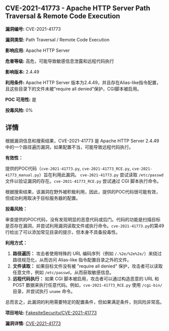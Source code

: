 ## CVE-2021-41773 - Apache HTTP Server Path Traversal & Remote Code Execution

**漏洞编号:** CVE-2021-41773

**漏洞类型:** Path Traversal / Remote Code Execution

**影响应用:** Apache HTTP Server

**危害等级:** 高危，可能导致敏感信息泄露和远程代码执行

**影响版本:** 2.4.49

**利用条件:** Apache HTTP Server 版本为2.4.49，并且存在Alias-like指令配置，且这些目录下的文件未被"require all denied"保护，CGI脚本被启用。

**POC 可用性:** 是

**投毒风险:** 0%

## 详情

根据漏洞信息和搜索结果，CVE-2021-41773 是 Apache HTTP Server 2.4.49 中的一个路径遍历漏洞，如果配置不当，可能导致远程代码执行。

**有效性：**

提供的POC代码（`cve-2021-41773.py`, `cve-2021-41773_RCE.py`, `cve-2021-41773_manual.py`）旨在利用此漏洞。 `cve-2021-41773.py` 尝试读取 `/etc/passwd` 文件以验证漏洞的存在。`cve-2021-41773_RCE.py` 尝试通过 CGI 脚本执行命令。

根据搜索结果，该漏洞在野外被积极利用，因此，提供的POC代码很可能有效，但成功利用取决于目标服务器的配置。

**投毒风险：**

审查提供的POC代码，没有发现明显的恶意代码或后门。代码的功能是扫描目标是否存在漏洞，并尝试利用漏洞读取文件或执行命令。`cve-2021-41773.py`的第49行给出了可以添加常见目录的提示，但本身不具备投毒性。

**利用方式：**

1.  **路径遍历：** 攻击者使用特殊的 URL 编码序列（例如 `/.%2e/%2e%2e/`）来绕过路径规范化，从而访问 Alias-like 指令配置目录之外的文件。
2.  **文件读取：** 如果目标文件没有被 "require all denied" 保护，攻击者可以读取任意文件，例如 `/etc/passwd`，从而获取敏感信息。
3.  **远程代码执行：** 如果 CGI 脚本被启用，攻击者可以通过构造恶意的 URL 和 POST 数据来执行任意代码。例如，`cve-2021-41773_RCE.py` 使用 `/cgi-bin/` 目录，并尝试执行 `uname` 命令。

总而言之，此漏洞的利用需要特定的配置条件，但如果满足条件，则风险非常高。

**项目地址:** [FakesiteSecurity/CVE-2021-41773](https://github.com/FakesiteSecurity/CVE-2021-41773)

**漏洞详情:** [CVE-2021-41773](https://nvd.nist.gov/vuln/detail/CVE-2021-41773)